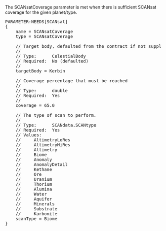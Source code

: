 The SCANsatCoverage parameter is met when there is sufficient SCANsat coverage for the given planet/type.

<pre>
PARAMETER:NEEDS[SCANsat]
{
    name = SCANsatCoverage
    type = SCANsatCoverage

    // Target body, defaulted from the contract if not supplied.
    //
    // Type:      CelestialBody
    // Required:  No (defaulted)
    //
    targetBody = Kerbin

    // Coverage percentage that must be reached
    //
    // Type:      double
    // Required:  Yes
    //
    coverage = 65.0

    // The type of scan to perform.
    //
    // Type:      SCANdata.SCANtype
    // Required:  Yes
    // Values:
    //     AltimetryLoRes
    //     AltimetryHiRes
    //     Altimetry
    //     Biome
    //     Anomaly
    //     AnomalyDetail
    //     Kethane
    //     Ore
    //     Uranium
    //     Thorium
    //     Alumina
    //     Water
    //     Aquifer
    //     Minerals
    //     Substrate
    //     Karbonite
    scanType = Biome
}
</pre>
